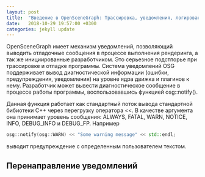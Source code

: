 ```yaml
---
layout: post
title:  "Введение в OpenSceneGraph: Трассировка, уведомления, логирование"
date:   2018-10-29 19:57:00 +0300
categories: jekyll update
---
```


OpenSceneGraph имеет механизм уведомлений, позволяющий выводить отладочные сообщения в процессе выполнения рендеринга, а так же инициированные разработчиком. Это серьезное подстпорье при трассировке и отладке программы. Система уведомлений OSG поддерживает вывод диагностической информации (ошибки, предупреждения, уведомления) на уровне ядра движка и плагинов к нему. Разработчик может вывести диагностическое сообщение в процессе работы программы, воспользовавшись функцией osg::notify().

Данная функция работает как стандартный поток вывода стандартной бибиотеки C++ через перегрузку оператора <<. В качестве аргумента она принимает уровень сообщения: ALWAYS, FATAL, WARN, NOTICE, INFO, DEBUG_INFO и DEBUG_FP. Например

```cpp
osg::notify(osg::WARN) << "Some warning message" << std::endl;
```
выводит предупреждение с определенным пользователем текстом.

## Перенаправление уведомлений

